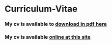 # Curriculum-Vitae
### My cv is available to [download in pdf here](link "Download CV") <br>
### My cv is available [online at this site](/releases/latest/download/main.pdf "Online CV")
